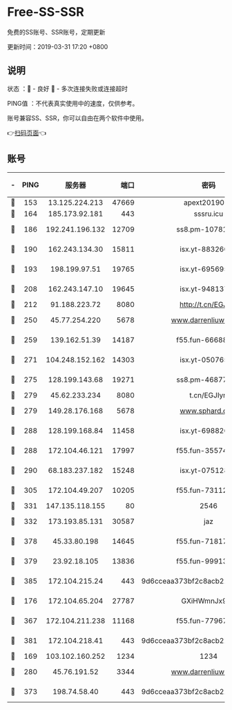 # Free-SS-SSR

免费的SS账号、SSR账号，定期更新

更新时间：2019-03-31 17:20 +0800

## 说明

状态     ：🙂 - 良好 🙁 - 多次连接失败或连接超时

PING值   ：不代表真实使用中的速度，仅供参考。

账号兼容SS、SSR，你可以自由在两个软件中使用。

👉[扫码页面](https://liesauer.github.io/Free-SS-SSR/)👈

## 账号

|-|PING|服务器|端口|密码|加密方式|区域|
|:----:|:----:|:-----:|-----:|:----:|:----:|:----:|
|🙂|153|13.125.224.213|47669|apext2019001|chacha20|KR|
|🙂|164|185.173.92.181|443|sssru.icu|rc4-md5|RU|
|🙂|186|192.241.196.132|12709|ss8.pm-10781424|aes-256-cfb|US|
|🙂|190|162.243.134.30|15811|isx.yt-88326098|aes-256-cfb|US|
|🙂|193|198.199.97.51|19765|isx.yt-69569587|aes-256-cfb|US|
|🙂|208|162.243.147.10|19645|isx.yt-94813744|aes-256-cfb|US|
|🙂|212|91.188.223.72|8080|http://t.cn/EGJIyrl|rc4-md5|RU|
|🙂|250|45.77.254.220|5678|www.darrenliuwei.com|aes-256-cfb|SG|
|🙂|259|139.162.51.39|14187|f55.fun-66688027|aes-256-cfb|SG|
|🙂|271|104.248.152.162|14303|isx.yt-05076511|aes-256-cfb|SG|
|🙂|275|128.199.143.68|19271|ss8.pm-46877395|aes-256-cfb|SG|
|🙂|279|45.62.233.234|8080|t.cn/EGJIyrl|rc4-md5|CA|
|🙂|279|149.28.176.168|5678|www.sphard.com|aes-256-cfb|AU|
|🙂|288|128.199.168.84|11458|isx.yt-69882688|aes-256-cfb|SG|
|🙂|288|172.104.46.121|17997|f55.fun-35574744|aes-256-cfb|SG|
|🙂|290|68.183.237.182|15248|isx.yt-07512892|aes-256-cfb|SG|
|🙂|305|172.104.49.207|10205|f55.fun-73112677|aes-256-cfb|SG|
|🙂|331|147.135.118.155|80|2546|chacha20|US|
|🙂|332|173.193.85.131|30587|jaz|aes-256-cfb|US|
|🙂|378|45.33.80.198|14645|f55.fun-71817463|aes-256-cfb|US|
|🙂|379|23.92.18.105|13836|f55.fun-99913847|aes-256-cfb|US|
|🙂|385|172.104.215.24|443|9d6cceaa373bf2c8acb22e60b6a58be6|aes-256-cfb|US|
|🙂|176|172.104.65.204|27787|GXiHWmnJx94S|aes-256-cfb|JP|
|🙂|367|172.104.211.238|11168|f55.fun-77967881|aes-256-cfb|US|
|🙂|381|172.104.218.41|443|9d6cceaa373bf2c8acb22e60b6a58be6|aes-256-cfb|US|
|🙁|169|103.102.160.252|1234|1234|rc4-md5|JP|
|🙁|280|45.76.191.52|3344|www.darrenliuwei.com|aes-256-cfb|JP|
|🙁|373|198.74.58.40|443|9d6cceaa373bf2c8acb22e60b6a58be6|aes-256-cfb|US|
